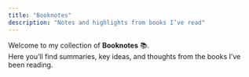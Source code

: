 ```yaml
---
title: "Booknotes"
description: "Notes and highlights from books I’ve read"
---
```


Welcome to my collection of **Booknotes** 📚.  
Here you’ll find summaries, key ideas, and thoughts from the books I’ve been reading.
